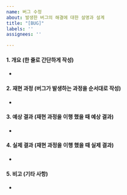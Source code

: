 ```yaml
---
name: 버그 수정
about: 발생한 버그의 해결에 대한 설명과 설계
title: "[BUG]"
labels: ''
assignees: ''

---
```


#### 1. 개요 (한 줄로 간단하게 작성)
- 

#### 2. 재현 과정 (버그가 발생하는 과정을 순서대로 작성)
- 

#### 3. 예상 결과 (재현 과정을 이행 했을 때 예상 결과)
- 

#### 4. 실제 결과 (재현 과정을 이행 했을 때 실제 결과)
- 

#### 5. 비고 (기타 사항)
-
